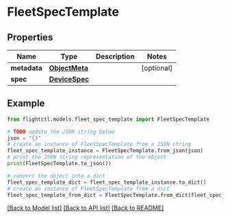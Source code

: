 # FleetSpecTemplate


## Properties

Name | Type | Description | Notes
------------ | ------------- | ------------- | -------------
**metadata** | [**ObjectMeta**](ObjectMeta.md) |  | [optional] 
**spec** | [**DeviceSpec**](DeviceSpec.md) |  | 

## Example

```python
from flightctl.models.fleet_spec_template import FleetSpecTemplate

# TODO update the JSON string below
json = "{}"
# create an instance of FleetSpecTemplate from a JSON string
fleet_spec_template_instance = FleetSpecTemplate.from_json(json)
# print the JSON string representation of the object
print(FleetSpecTemplate.to_json())

# convert the object into a dict
fleet_spec_template_dict = fleet_spec_template_instance.to_dict()
# create an instance of FleetSpecTemplate from a dict
fleet_spec_template_from_dict = FleetSpecTemplate.from_dict(fleet_spec_template_dict)
```
[[Back to Model list]](../README.md#documentation-for-models) [[Back to API list]](../README.md#documentation-for-api-endpoints) [[Back to README]](../README.md)



